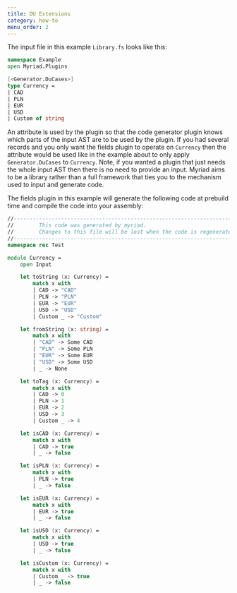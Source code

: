 ```yaml
---
title: DU Extensions
category: how-to
menu_order: 2
---
```


The input file in this example `Library.fs` looks like this:

```fsharp
namespace Example
open Myriad.Plugins

[<Generator.DuCases>]
type Currency =
| CAD
| PLN
| EUR
| USD
| Custom of string

```

An attribute is used by the plugin so that the code generator plugin knows which parts of the input AST are to be used by the plugin.  If you had several records and you only want the fields plugin to operate on `Currency` then the attribute would be used like in the example about to only apply `Generator.DuCases` to `Currency`.  Note, if you wanted a plugin that just needs the whole input AST then there is no need to provide an input.  Myriad aims to be a library rather than a full framework that ties you to the mechanism used to input and generate code.

The fields plugin in this example will generate the following code at prebuild time and compile the code into your assembly:
```fsharp
//------------------------------------------------------------------------------
//        This code was generated by myriad.
//        Changes to this file will be lost when the code is regenerated.
//------------------------------------------------------------------------------
namespace rec Test

module Currency =
    open Input

    let toString (x: Currency) =
        match x with
        | CAD -> "CAD"
        | PLN -> "PLN"
        | EUR -> "EUR"
        | USD -> "USD"
        | Custom _ -> "Custom"

    let fromString (x: string) =
        match x with
        | "CAD" -> Some CAD
        | "PLN" -> Some PLN
        | "EUR" -> Some EUR
        | "USD" -> Some USD
        | _ -> None

    let toTag (x: Currency) =
        match x with
        | CAD -> 0
        | PLN -> 1
        | EUR -> 2
        | USD -> 3
        | Custom _ -> 4

    let isCAD (x: Currency) =
        match x with
        | CAD -> true
        | _ -> false

    let isPLN (x: Currency) =
        match x with
        | PLN -> true
        | _ -> false

    let isEUR (x: Currency) =
        match x with
        | EUR -> true
        | _ -> false

    let isUSD (x: Currency) =
        match x with
        | USD -> true
        | _ -> false

    let isCustom (x: Currency) =
        match x with
        | Custom _ -> true
        | _ -> false
```

